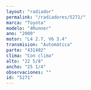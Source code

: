 ```yaml
---
layout: "radiador"
permalink: "/radiadores/5271/"
marca: "Toyota"
modelo: "4Runner"
ano: "2000"
motor: "L4 2.7, V6 3.4"
transmision: "Automática"
parte: "431402"
clima: "Con clima"
alto: "22 5/8"
ancho: "25 1/4"
observaciones: ""
id: "5271"
---
```


